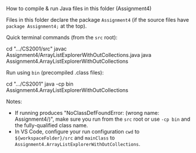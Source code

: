 How to compile & run Java files in this folder (Assignment4)

Files in this folder declare the package `Assignment4` (if the source files have `package Assignment4;` at the top).

Quick terminal commands (from the `src` root):

   cd ".../CS2001/src"
   javac Assignment4/ArrayListExplorerWithOutCollections.java
   java Assignment4.ArrayListExplorerWithOutCollections

Run using `bin` (precompiled .class files):

   cd ".../CS2001"
   java -cp bin Assignment4.ArrayListExplorerWithOutCollections

Notes:
- If running produces "NoClassDefFoundError: <name> (wrong name: Assignment4/<name>)", make sure you run from the `src` root or use `-cp bin` and the fully-qualified class name.
- In VS Code, configure your run configuration `cwd` to `${workspaceFolder}/src` and `mainClass` to `Assignment4.ArrayListExplorerWithOutCollections`.
